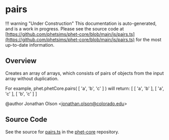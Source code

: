 # pairs

!!! warning "Under Construction"
    This documentation is auto-generated, and is a work in progress. Please see the source code at
    [https://github.com/phetsims/phet-core/blob/main/js/pairs.ts](https://github.com/phetsims/phet-core/blob/main/js/pairs.ts) for the most up-to-date information.

## Overview

Creates an array of arrays, which consists of pairs of objects from the input array without duplication.

For example, phet.phetCore.pairs( [ 'a', 'b', 'c' ] ) will return:
[ [ 'a', 'b' ], [ 'a', 'c' ], [ 'b', 'c' ] ]

@author Jonathan Olson &lt;jonathan.olson@colorado.edu&gt;



## Source Code

See the source for [pairs.ts](https://github.com/phetsims/phet-core/blob/main/js/pairs.ts) in the [phet-core](https://github.com/phetsims/phet-core) repository.
